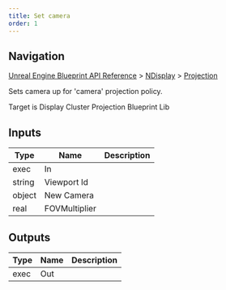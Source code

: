 ```yaml
---
title: Set camera
order: 1
---
```

## Navigation

[Unreal Engine Blueprint API Reference](https://dev.epicgames.com/documentation/en-us/unreal-engine/BlueprintAPI) > [NDisplay](https://dev.epicgames.com/documentation/en-us/unreal-engine/BlueprintAPI/NDisplay) > [Projection](https://dev.epicgames.com/documentation/en-us/unreal-engine/BlueprintAPI/NDisplay/Projection)

Sets camera up for 'camera' projection policy.

Target is Display Cluster Projection Blueprint Lib

## Inputs

| Type | Name | Description |
| --- | --- | --- |
| exec | In |  |
| string | Viewport Id |  |
| object | New Camera |  |
| real | FOVMultiplier |  |

## Outputs

| Type | Name | Description |
| --- | --- | --- |
| exec | Out |  |
